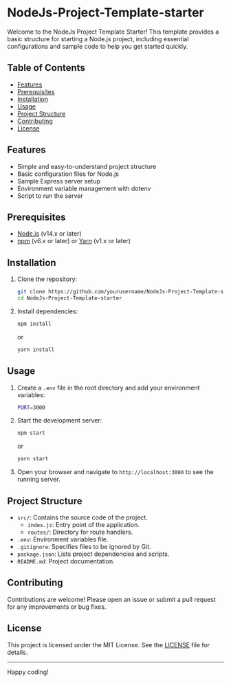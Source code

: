 # NodeJs-Project-Template-starter

Welcome to the NodeJs Project Template Starter! This template provides a basic structure for starting a Node.js project, including essential configurations and sample code to help you get started quickly.

## Table of Contents
- [Features](#features)
- [Prerequisites](#prerequisites)
- [Installation](#installation)
- [Usage](#usage)
- [Project Structure](#project-structure)
- [Contributing](#contributing)
- [License](#license)

## Features
- Simple and easy-to-understand project structure
- Basic configuration files for Node.js
- Sample Express server setup
- Environment variable management with dotenv
- Script to run the server

## Prerequisites
- [Node.js](https://nodejs.org/) (v14.x or later)
- [npm](https://www.npmjs.com/) (v6.x or later) or [Yarn](https://yarnpkg.com/) (v1.x or later)

## Installation
1. Clone the repository:
    ```bash
    git clone https://github.com/yourusername/NodeJs-Project-Template-starter.git
    cd NodeJs-Project-Template-starter
    ```

2. Install dependencies:
    ```bash
    npm install
    ```
    or
    ```bash
    yarn install
    ```

## Usage
1. Create a `.env` file in the root directory and add your environment variables:
    ```bash
    PORT=3000
    ```

2. Start the development server:
    ```bash
    npm start
    ```
    or
    ```bash
    yarn start
    ```

3. Open your browser and navigate to `http://localhost:3000` to see the running server.

## Project Structure
- `src/`: Contains the source code of the project.
  - `index.js`: Entry point of the application.
  - `routes/`: Directory for route handlers.
- `.env`: Environment variables file.
- `.gitignore`: Specifies files to be ignored by Git.
- `package.json`: Lists project dependencies and scripts.
- `README.md`: Project documentation.

## Contributing
Contributions are welcome! Please open an issue or submit a pull request for any improvements or bug fixes.

## License
This project is licensed under the MIT License. See the [LICENSE](LICENSE) file for details.

---

Happy coding!

